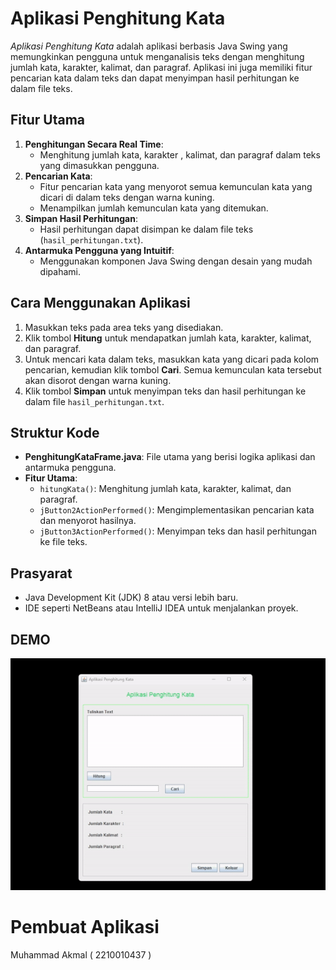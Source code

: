 # Aplikasi Penghitung Kata

*Aplikasi Penghitung Kata* adalah aplikasi berbasis Java Swing yang memungkinkan pengguna untuk menganalisis teks dengan menghitung jumlah kata, karakter, kalimat, dan paragraf. Aplikasi ini juga memiliki fitur pencarian kata dalam teks dan dapat menyimpan hasil perhitungan ke dalam file teks.

## Fitur Utama

1. **Penghitungan Secara Real Time**:
   - Menghitung jumlah kata, karakter , kalimat, dan paragraf dalam teks yang dimasukkan pengguna.
2. **Pencarian Kata**:
   - Fitur pencarian kata yang menyorot semua kemunculan kata yang dicari di dalam teks dengan warna kuning.
   - Menampilkan jumlah kemunculan kata yang ditemukan.
3. **Simpan Hasil Perhitungan**:
   - Hasil perhitungan dapat disimpan ke dalam file teks (`hasil_perhitungan.txt`).
4. **Antarmuka Pengguna yang Intuitif**:
   - Menggunakan komponen Java Swing dengan desain yang mudah dipahami.

## Cara Menggunakan Aplikasi

1. Masukkan teks pada area teks yang disediakan.
2. Klik tombol **Hitung** untuk mendapatkan jumlah kata, karakter, kalimat, dan paragraf.
3. Untuk mencari kata dalam teks, masukkan kata yang dicari pada kolom pencarian, kemudian klik tombol **Cari**. Semua kemunculan kata tersebut akan disorot dengan warna kuning.
4. Klik tombol **Simpan** untuk menyimpan teks dan hasil perhitungan ke dalam file `hasil_perhitungan.txt`.

## Struktur Kode

- **PenghitungKataFrame.java**: File utama yang berisi logika aplikasi dan antarmuka pengguna.
- **Fitur Utama**:
  - `hitungKata()`: Menghitung jumlah kata, karakter, kalimat, dan paragraf.
  - `jButton2ActionPerformed()`: Mengimplementasikan pencarian kata dan menyorot hasilnya.
  - `jButton3ActionPerformed()`: Menyimpan teks dan hasil perhitungan ke file teks.

## Prasyarat

- Java Development Kit (JDK) 8 atau versi lebih baru.
- IDE seperti NetBeans atau IntelliJ IDEA untuk menjalankan proyek.

## DEMO
![Demo Aplikasi](Demo.gif)

# Pembuat Aplikasi
 Muhammad Akmal ( 2210010437 ) 
